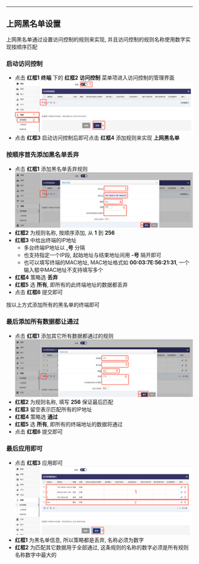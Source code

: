 
------

## 上网黑名单设置

上网黑名单通过设置访问控制的规则来实现, 并且访问控制的规则名称使用数字实现按顺序匹配   

### 启动访问控制   
- 点击 **红框1** **终端** 下的 **红框2** **访问控制** 菜单项进入访问控制的管理界面   
![avatar](./access_control_enable_cn.jpg)   
- 点击 **红框3** 启动访问控制后即可点击 **红框4** 添加规则来实现 **上网黑名单**   

### 按顺序首先添加黑名单丢弃   
- 点击 **红框1** 添加黑名单丢弃规则  
![avatar](./access_control_blist_cn.jpg)   
- **红框2** 为规则名称, 按顺序添加, 从 **1** 到 **256**   
- **红框3** 中给出终端的IP地址   
    - 多台终端IP地址以 **,号** 分隔   
    - 也支持指定一个IP段, 起始地址与结束地址间用 **-号** 隔开即可   
    - 也可以填写终端的MAC地址, MAC地址格式如 **00:03:7E:56:21:31**, 一个输入框中MAC地址不支持填写多个   
- **红框4** 策略选 **丢弃**   
- **红框5** 选 **所有**, 即所有的此终端地址的数据都丢弃   
- 点击 **红框6** 提交即可   

按以上方式添加所有的黑名单的终端即可  

### 最后添加所有数据都让通过   
- 点击 **红框1** 添加其它所有数据都通过的规则   
![avatar](./access_control_pass_cn.jpg)   
- **红框2** 为规则名称, 填写 **256** 保证最后匹配   
- **红框3** 留空表示匹配所有的IP地址   
- **红框4** 策略选 **通过**   
- **红框5** 选 **所有**, 即所有的终端地址的数据将通过   
- 点击 **红框6** 提交即可  

### 最后应用即可   
- 点击 **红框3** 应用即可   
![avatar](./access_control_passsave_cn.jpg)   
- **红框1** 为黑名单信息, 所以策略都是丢弃, 名称必须为数字   
- **红框2** 为匹配其它数据用于全部通过, 这条规则的名称的数字必须是所有规则名称数字中最大的   
